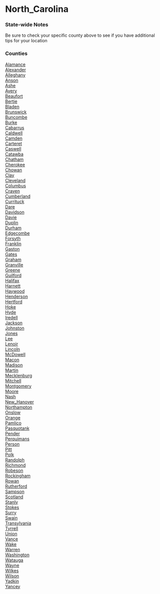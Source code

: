# North_Carolina

### State-wide Notes
Be sure to check your specific county above to see if you have additional tips for your location

### Counties
[Alamance](Alamance.md)\
[Alexander](Alexander.md)\
[Alleghany](Alleghany.md)\
[Anson](Anson.md)\
[Ashe](Ashe.md)\
[Avery](Avery.md)\
[Beaufort](Beaufort.md)\
[Bertie](Bertie.md)\
[Bladen](Bladen.md)\
[Brunswick](Brunswick.md)\
[Buncombe](Buncombe.md)\
[Burke](Burke.md)\
[Cabarrus](Cabarrus.md)\
[Caldwell](Caldwell.md)\
[Camden](Camden.md)\
[Carteret](Carteret.md)\
[Caswell](Caswell.md)\
[Catawba](Catawba.md)\
[Chatham](Chatham.md)\
[Cherokee](Cherokee.md)\
[Chowan](Chowan.md)\
[Clay](Clay.md)\
[Cleveland](Cleveland.md)\
[Columbus](Columbus.md)\
[Craven](Craven.md)\
[Cumberland](Cumberland.md)\
[Currituck](Currituck.md)\
[Dare](Dare.md)\
[Davidson](Davidson.md)\
[Davie](Davie.md)\
[Duplin](Duplin.md)\
[Durham](Durham.md)\
[Edgecombe](Edgecombe.md)\
[Forsyth](Forsyth.md)\
[Franklin](Franklin.md)\
[Gaston](Gaston.md)\
[Gates](Gates.md)\
[Graham](Graham.md)\
[Granville](Granville.md)\
[Greene](Greene.md)\
[Guilford](Guilford.md)\
[Halifax](Halifax.md)\
[Harnett](Harnett.md)\
[Haywood](Haywood.md)\
[Henderson](Henderson.md)\
[Hertford](Hertford.md)\
[Hoke](Hoke.md)\
[Hyde](Hyde.md)\
[Iredell](Iredell.md)\
[Jackson](Jackson.md)\
[Johnston](Johnston.md)\
[Jones](Jones.md)\
[Lee](Lee.md)\
[Lenoir](Lenoir.md)\
[Lincoln](Lincoln.md)\
[McDowell](McDowell.md)\
[Macon](Macon.md)\
[Madison](Madison.md)\
[Martin](Martin.md)\
[Mecklenburg](Mecklenburg.md)\
[Mitchell](Mitchell.md)\
[Montgomery](Montgomery.md)\
[Moore](Moore.md)\
[Nash](Nash.md)\
[New_Hanover](New_Hanover.md)\
[Northampton](Northampton.md)\
[Onslow](Onslow.md)\
[Orange](Orange.md)\
[Pamlico](Pamlico.md)\
[Pasquotank](Pasquotank.md)\
[Pender](Pender.md)\
[Perquimans](Perquimans.md)\
[Person](Person.md)\
[Pitt](Pitt.md)\
[Polk](Polk.md)\
[Randolph](Randolph.md)\
[Richmond](Richmond.md)\
[Robeson](Robeson.md)\
[Rockingham](Rockingham.md)\
[Rowan](Rowan.md)\
[Rutherford](Rutherford.md)\
[Sampson](Sampson.md)\
[Scotland](Scotland.md)\
[Stanly](Stanly.md)\
[Stokes](Stokes.md)\
[Surry](Surry.md)\
[Swain](Swain.md)\
[Transylvania](Transylvania.md)\
[Tyrrell](Tyrrell.md)\
[Union](Union.md)\
[Vance](Vance.md)\
[Wake](Wake.md)\
[Warren](Warren.md)\
[Washington](Washington.md)\
[Watauga](Watauga.md)\
[Wayne](Wayne.md)\
[Wilkes](Wilkes.md)\
[Wilson](Wilson.md)\
[Yadkin](Yadkin.md)\
[Yancey](Yancey.md)